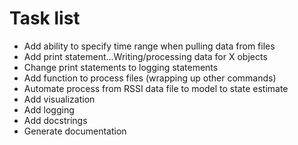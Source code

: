 # Task list

* Add ability to specify time range when pulling data from files
* Add print statement...Writing/processing data for X objects
* Change print statements to logging statements
* Add function to process files (wrapping up other commands)
* Automate process from RSSI data file to model to state estimate
* Add visualization
* Add logging
* Add docstrings
* Generate documentation
